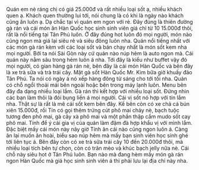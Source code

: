 Quán em nè ráng chị có giá 25.000đ và rất nhiều loại sốt ạ, nhiều khách quen ạ. Khách quen thường lui tới, nói chung là có khi là ngày nào khách cũng ăn luôn ạ. Dạ chắc tại vì quán em ngon với rẻ. Đây đúng là thiên đường gà rán và cái món ăn Hàn Quốc học sinh sinh viên giá chỉ từ 10 15.000đ thôi, rất là nổi tiếng tại Tân Phú luôn. Ở đây đúng hot luôn đó mọi người, món nào cũng ngon mà giá lại siêu rẻ và siêu đông luôn nha. Quán nổi tiếng nhất với các món gà rán kèm với các loại sốt và bán chạy nhất là món sốt kem nha mọi người. Bởi ta nói Sài Gòn này cứ quán nào núp hẻm là auto ngon mà. Cái quán này nằm sâu trong hẻm luôn á nha. Tới đây là kiểu như buffet vậy đó mọi người, có gian hàng gà rán nè, bên đây là cái món Hàn Quốc và bên đây là xe trà sữa và trà trái cây. Mặt gà sốt Hàn Quốc Mr. Kim bữa giờ khuấy đảo Tân Phú. Ta nói có ngày á nó xếp hàng đông từ sáng cho tới tối nha. Quán có chỗ ngồi thoải mái bên ngoài hoặc bên trong máy lạnh luôn. Menu bên đây đa dạng nhiều loại lắm. Gà rán thì kết hợp với nhiều loại sốt. Đứng nhìn các bạn làm thôi là đói bụng liền á mọi người. Cái vị sốt nó hợp với tín lắm nha. Thật sự là rất là mê cái sốt kem bên đây. Kế bên còn có xe chả cá bún xiên 15.000đ, rồi Tín có gọi thêm trứng cút phô mai chảy nè, bạch tuộc tương đen phô mai, gà cây xà phô mai và một phần thập cẩm mudo sốt cay phô mai. Tính để ý cái gia vị của quán làm đậm đà hợp khẩu vị với mình lắm. Đặc biệt mấy cái món này nãy giờ Tính ăn cái nào cũng ngon luôn á. Càng ăn lại muốn ăn hoài, biểu sao núp hẻm mà mấy bạn sinh viên học sinh ghé tới liên tục á. Bên đây còn có xe trà sữa trái cây 10 đến 20.000đ thôi, mà nhiều loại tích bên tự chọn, còn có trân mèo và khúc bạch jelly nữa nè. Cái chỗ này siêu hot ở Tân Phú luôn. Bạn nào mà đang hèm mấy món gà rán ngon Hàn Quốc mà giá học sinh sinh viên á thì phải lưu lại địa chỉ này nha.
